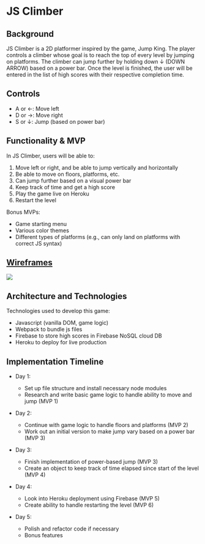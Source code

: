 # JS Climber


## Background
JS Climber is a 2D platformer inspired by the game, Jump King. The player controls a climber whose goal is to reach the top of every level by jumping on platforms. The climber can jump further by holding down ↓ (DOWN ARROW) based on a power bar. Once the level is finished, the user will be entered in the list of high scores with their respective completion time.

## Controls
- A or ←: Move left
- D or →: Move right
- S or ↓: Jump (based on power bar)

## Functionality & MVP
In JS Climber, users will be able to:
1. Move left or right, and be able to jump vertically and horizontally
2. Be able to move on floors, platforms, etc.
3. Can jump further based on a visual power bar
4. Keep track of time and get a high score
5. Play the game live on Heroku
6. Restart the level

Bonus MVPs:
- Game starting menu
- Various color themes
- Different types of platforms (e.g., can only land on platforms with correct JS syntax)

## <a href="https://wireframe.cc/4kg83U">Wireframes</a>
<img src="https://i.ibb.co/RSZzsXY/wireframe.png" />

## Architecture and Technologies
Technologies used to develop this game:
- Javascript (vanilla DOM, game logic)
- Webpack to bundle js files
- Firebase to store high scores in Firebase NoSQL cloud DB
- Heroku to deploy for live production

## Implementation Timeline
- Day 1: 
  - Set up file structure and install necessary node modules
  - Research and write basic game logic to handle ability to move and jump (MVP 1)
  
- Day 2:
  - Continue with game logic to handle floors and platforms (MVP 2)
  - Work out an initial version to make jump vary based on a power bar (MVP 3)
  
- Day 3:
  - Finish implementation of power-based jump (MVP 3)
  - Create an object to keep track of time elapsed since start of the level (MVP 4)
  
- Day 4:
  - Look into Heroku deployment using Firebase (MVP 5)
  - Create ability to handle restarting the level (MVP 6)
  
- Day 5:
  - Polish and refactor code if necessary
  - Bonus features
